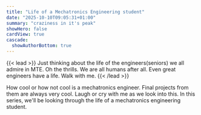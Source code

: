 ```yaml
---
title: "Life of a Mechatronics Engineering student"
date: "2025-10-10T09:05:31+01:00"
summary: "craziness in it's peak"
showHero: false
cardView: true
cascade:
  showAuthorBottom: true
---
```


{{< lead >}}
Just thinking about the life of the engineers(seniors) we all admire in MTE. Oh the thrills. We are all humans after all. Even great engineers have a life. Walk with me.
{{< /lead >}}

How cool or how not cool is a mechatronics engineer. Final projects from them are always very cool.
Laugh or cry with me as we look into this. In this series, we'll be looking through the life of a mechatronics engineering student.
